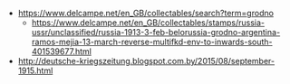 - https://www.delcampe.net/en_GB/collectables/search?term=grodno
  - https://www.delcampe.net/en_GB/collectables/stamps/russia-ussr/unclassified/russia-1913-3-feb-belorussia-grodno-argentina-ramos-mejia-13-march-reverse-multifkd-env-to-inwards-south-401539677.html
- http://deutsche-kriegszeitung.blogspot.com.by/2015/08/september-1915.html
